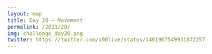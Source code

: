 ```yaml
---
layout: map
title: Day 20 – Movement
permalink: /2021/20/
img: challenge_day20.png
twitter: https://twitter.com/x00live/status/1461967549931872257
---
```

